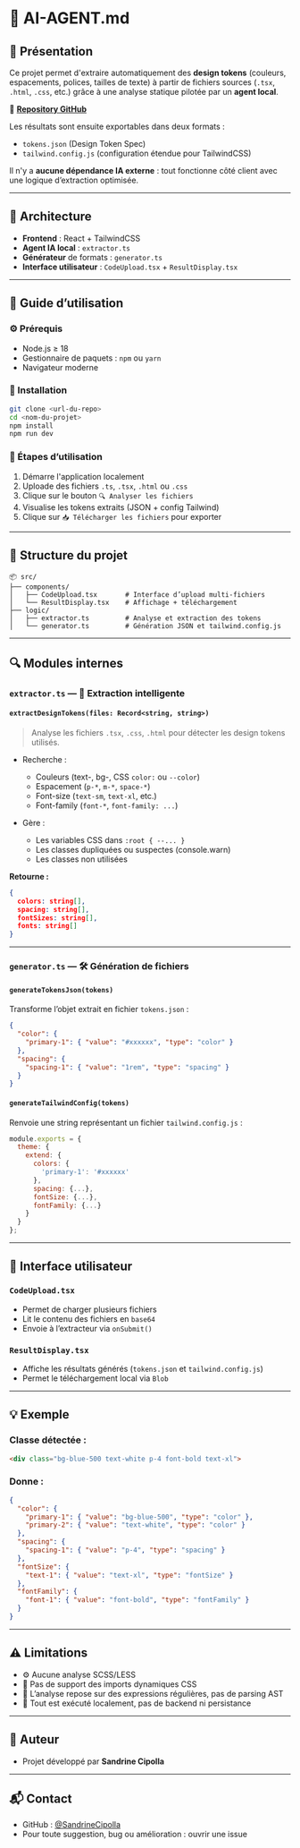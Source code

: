 # 🤖 AI-AGENT.md

## 🧠 Présentation

Ce projet permet d'extraire automatiquement des **design tokens** (couleurs, espacements, polices, tailles de texte) à partir de fichiers sources (`.tsx`, `.html`, `.css`, etc.) grâce à une analyse statique pilotée par un **agent local**.

📁 **[Repository GitHub](https://github.com/SandrineCipolla/design-system-agent)**

Les résultats sont ensuite exportables dans deux formats :
- `tokens.json` (Design Token Spec)
- `tailwind.config.js` (configuration étendue pour TailwindCSS)

Il n'y a **aucune dépendance IA externe** : tout fonctionne côté client avec une logique d’extraction optimisée.

---

## 🧩 Architecture

- **Frontend** : React + TailwindCSS
- **Agent IA local** : `extractor.ts`
- **Générateur** de formats : `generator.ts`
- **Interface utilisateur** : `CodeUpload.tsx` + `ResultDisplay.tsx`

---

## 🚀 Guide d’utilisation

### ⚙️ Prérequis

- Node.js ≥ 18
- Gestionnaire de paquets : `npm` ou `yarn`
- Navigateur moderne

### 🔧 Installation

```bash
git clone <url-du-repo>
cd <nom-du-projet>
npm install
npm run dev
```

### 🧪 Étapes d’utilisation

1. Démarre l'application localement
2. Uploade des fichiers `.ts`, `.tsx`, `.html` ou `.css`
3. Clique sur le bouton `🔍 Analyser les fichiers`
4. Visualise les tokens extraits (JSON + config Tailwind)
5. Clique sur `📥 Télécharger les fichiers` pour exporter

---

## 📂 Structure du projet

```
📦 src/
├── components/
│   ├── CodeUpload.tsx       # Interface d’upload multi-fichiers
│   └── ResultDisplay.tsx    # Affichage + téléchargement
├── logic/
│   ├── extractor.ts         # Analyse et extraction des tokens
│   └── generator.ts         # Génération JSON et tailwind.config.js
```

---

## 🔍 Modules internes

### `extractor.ts` — 🎯 Extraction intelligente

#### `extractDesignTokens(files: Record<string, string>)`

> Analyse les fichiers `.tsx`, `.css`, `.html` pour détecter les design tokens utilisés.

- Recherche :
    - Couleurs (text-, bg-, CSS `color:` ou `--color`)
    - Espacement (`p-*`, `m-*`, `space-*`)
    - Font-size (`text-sm`, `text-xl`, etc.)
    - Font-family (`font-*`, `font-family: ...`)

- Gère :
    - Les variables CSS dans `:root { --... }`
    - Les classes dupliquées ou suspectes (console.warn)
    - Les classes non utilisées

**Retourne :**

```token.json
{
  colors: string[],
  spacing: string[],
  fontSizes: string[],
  fonts: string[]
}
```

---

### `generator.ts` — 🛠 Génération de fichiers

#### `generateTokensJson(tokens)`

Transforme l’objet extrait en fichier `tokens.json` :

```json
{
  "color": {
    "primary-1": { "value": "#xxxxxx", "type": "color" }
  },
  "spacing": {
    "spacing-1": { "value": "1rem", "type": "spacing" }
  }
}
```

#### `generateTailwindConfig(tokens)`

Renvoie une string représentant un fichier `tailwind.config.js` :

```js
module.exports = {
  theme: {
    extend: {
      colors: {
        'primary-1': '#xxxxxx'
      },
      spacing: {...},
      fontSize: {...},
      fontFamily: {...}
    }
  }
};
```

---

## 🧪 Interface utilisateur

### `CodeUpload.tsx`

- Permet de charger plusieurs fichiers
- Lit le contenu des fichiers en `base64`
- Envoie à l’extracteur via `onSubmit()`

### `ResultDisplay.tsx`

- Affiche les résultats générés (`tokens.json` et `tailwind.config.js`)
- Permet le téléchargement local via `Blob`

---

## 💡 Exemple

### Classe détectée :

```html
<div class="bg-blue-500 text-white p-4 font-bold text-xl">
```

### Donne :

```json
{
  "color": {
    "primary-1": { "value": "bg-blue-500", "type": "color" },
    "primary-2": { "value": "text-white", "type": "color" }
  },
  "spacing": {
    "spacing-1": { "value": "p-4", "type": "spacing" }
  },
  "fontSize": {
    "text-1": { "value": "text-xl", "type": "fontSize" }
  },
  "fontFamily": {
    "font-1": { "value": "font-bold", "type": "fontFamily" }
  }
}
```

---

## ⚠️ Limitations

- ⚙️ Aucune analyse SCSS/LESS
- 🚫 Pas de support des imports dynamiques CSS
- 🧠 L’analyse repose sur des expressions régulières, pas de parsing AST
- 🔐 Tout est exécuté localement, pas de backend ni persistance

---

## 👤 Auteur

- Projet développé par **Sandrine Cipolla**


---

## 📬 Contact

- GitHub : [@SandrineCipolla](https://github.com/SandrineCipolla)
- Pour toute suggestion, bug ou amélioration : ouvrir une issue